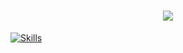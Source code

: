 <h1 align="center">
    <img src="https://readme-typing-svg.herokuapp.com/?font=Righteous&size=35&center=true&vCenter=true&width=500&height=70&duration=4000&lines=Hi+There!+👋;+I'm+FuxDev!;" />
</h1>

[![Skills](https://skillicons.dev/icons?i=js,html,css,cpp,cs,lua,py,dotnet,flask,visualstudio,vscode,firebase,figma,vim,arduino,kali,linux,windows,raspberrypi)](https://skillicons.dev)
